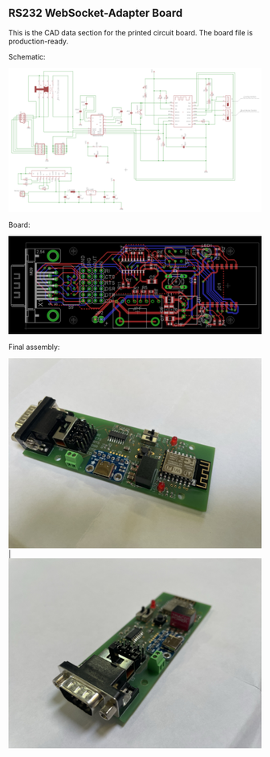 ## RS232 WebSocket-Adapter Board

This is the CAD data section for the printed circuit board. The board file is production-ready.

Schematic:

![RS232 Websocket-Adapter board schematic](schematic.png)

Board:

![RS232 Websocket-Adapter board](board.png)

Final assembly:

![](board_r1.JPEG)|![](board_r2.JPEG)
